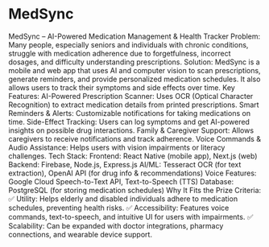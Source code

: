 # MedSync

 MedSync – AI-Powered Medication Management & Health Tracker
Problem:
Many people, especially seniors and individuals with chronic conditions, struggle with medication adherence due to forgetfulness, incorrect dosages, and difficulty understanding prescriptions.
Solution:
MedSync is a mobile and web app that uses AI and computer vision to scan prescriptions, generate reminders, and provide personalized medication schedules. It also allows users to track their symptoms and side effects over time.
Key Features:
AI-Powered Prescription Scanner: Uses OCR (Optical Character Recognition) to extract medication details from printed prescriptions.
Smart Reminders & Alerts: Customizable notifications for taking medications on time.
Side-Effect Tracking: Users can log symptoms and get AI-powered insights on possible drug interactions.
Family & Caregiver Support: Allows caregivers to receive notifications and track adherence.
Voice Commands & Audio Assistance: Helps users with vision impairments or literacy challenges.
Tech Stack:
Frontend: React Native (mobile app), Next.js (web)
Backend: Firebase, Node.js, Express.js
AI/ML: Tesseract OCR (for text extraction), OpenAI API (for drug info & recommendations)
Voice Features: Google Cloud Speech-to-Text API, Text-to-Speech (TTS)
Database: PostgreSQL (for storing medication schedules) 
Why It Fits the Prize Criteria:
✅ Utility: Helps elderly and disabled individuals adhere to medication schedules, preventing health risks.
✅ Accessibility: Features voice commands, text-to-speech, and intuitive UI for users with impairments.
✅ Scalability: Can be expanded with doctor integrations, pharmacy connections, and wearable device support.


